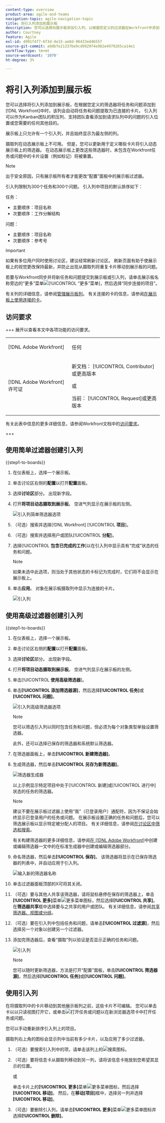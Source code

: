 ```yaml
---
content-type: overview
product-area: agile-and-teams
navigation-topic: agile-navigation-topic
title: 将引入列添加到展示板
description: 您可以选择向展示板添加引入列，以根据您定义的过滤器在Workfront中添加任务和问题时，自动将任务和问题提取为已连接的卡片。
author: Courtney
feature: Agile
exl-id: 4991f4f7-6f3d-4e15-ae8d-96433ed46557
source-git-commit: a9dbfe21337be9cd9929f4e982e4979265ca14e1
workflow-type: tm+mt
source-wordcount: '1070'
ht-degree: 3%

---
```


# 将引入列添加到展示板

<!-- Audited: 5/2025 -->

您可以选择将引入列添加到展示板，在根据您定义的筛选器将任务和问题添加到[!DNL Workfront]中时，该列会自动将任务和问题提取为已连接的卡片。 引入列可以作为Kanban团队的积压列、支持团队查看添加到请求队列中的问题的引入位置或您需要的任何其他目的。

展示板上只允许有一个引入列，并且始终显示为最左侧的列。

摄取列在动态展示板上不可用。 但是，您可以更新用于定义哪些卡片将引入动态展示板上的筛选器。 在动态展示板上更改这些筛选器时，未包含在Workfront任务或问题中的卡片设置（例如标记）将被重置。

>[!NOTE]
>
>出于安全原因，只有展示板所有者才能更改“配置”面板中的展示板过滤器。

引入列限制为300个任务和300个问题。 引入列中项目的默认排序如下：

任务：

* 主要顺序：项目名称
* 次要顺序：工作分解结构

问题：

* 主要顺序：项目名称
* 次要顺序：参考号

>[!IMPORTANT]
>
>如果有多位用户同时使用讨论区，建议经常刷新讨论区。 刷新页面有助于使展示板上的视觉更改保持最新，并防止出现从摄取列将重复卡片移动到展示板的问题。
>
>若要与Workfront同步并将新任务和问题提交到展示板或引入列，请单击展示板名称旁边的“更多”菜单![[!UICONTROL “更多”菜单]](assets/more-menu.png)，然后选择“同步连接的项目”。

有关列的详细信息，请参阅[管理展示板列](/help/quicksilver/agile/get-started-with-boards/manage-board-columns.md)。 有关连接的卡的信息，请参阅[在展示板上使用连接的卡](/help/quicksilver/agile/get-started-with-boards/connected-cards.md)。

## 访问要求

+++ 展开以查看本文中各项功能的访问要求。

<table style="table-layout:auto"> 
 <col> 
 <col> 
 <tbody> 
  <tr> 
   <td role="rowheader">[!DNL Adobe Workfront]</td> 
   <td> <p>任何</p> </td> 
  </tr> 
  <tr> 
   <td role="rowheader">[!DNL Adobe Workfront] 许可证</td> 
   <td> 
   <p>新文档： [!UICONTROL Contributor]或更高版本</p> 
   <p>或</p>
   <p>当前： [!UICONTROL Request]或更高版本</p>
   </td> 
  </tr> 
 </tbody> 
</table>

有关此表中信息的更多详细信息，请参阅Workfront文档中的[访问要求](/help/quicksilver/administration-and-setup/add-users/access-levels-and-object-permissions/access-level-requirements-in-documentation.md)。

+++

## 使用简单过滤器创建引入列

{{step1-to-boards}}

1. 在仪表板上，选择一个展示板。
1. 单击讨论区右侧的&#x200B;**配置**&#x200B;以打开&#x200B;**配置**&#x200B;面板。
1. 选择&#x200B;**讨论区**&#x200B;部分。 出现新字段。
1. 打开&#x200B;**将项目动态摄取到展示板**。 空进气列显示在展示板的左侧。

   ![引入列简单筛选器选项](assets/intake-column-simple-filters.png)

1. （可选）搜索并选择[!DNL Workfront] [!UICONTROL **项目**]。
1. （可选）搜索并选择用户或团队&#x200B;[!UICONTROL **分配**]。
1. 选择&#x200B;[!UICONTROL **包含已完成的工作**]&#x200B;以在引入列中显示具有“完成”状态的任务和问题。

   >[!NOTE]
   >
   >如果未选中此选项，则当处于其他状态的卡标记为完成时，它们将不会显示在展示板上。

1. 单击&#x200B;**应用**。 对象在展示板摄取列中显示为连接的卡片。

   ![引入列](assets/intake-column-added3.png)

## 使用高级过滤器创建引入列

{{step1-to-boards}}

1. 在仪表板上，选择一个展示板。
1. 单击讨论区右侧的&#x200B;**配置**&#x200B;以打开&#x200B;**配置**&#x200B;面板。
1. 选择&#x200B;**讨论区**&#x200B;部分。 出现新字段。
1. 打开&#x200B;**将项目动态摄取到展示板**。 空进气列显示在展示板的左侧。

1. 单击&#x200B;[!UICONTROL **使用高级筛选器**]。

1. 单击&#x200B;**[!UICONTROL 添加筛选器源]**，然后选择&#x200B;**[!UICONTROL 任务]**&#x200B;或&#x200B;**[!UICONTROL 问题]**。

   ![引入列高级筛选器选项](assets/add-filter-sources-options.png)

   >[!NOTE]
   >
   >您可以筛选引入列以同时包含任务和问题，但必须为每个对象类型单独设置筛选器。
   >
   >此外，还可以选择已保存的筛选器和系统默认筛选器。

1. 在筛选器面板上，单击&#x200B;**[!UICONTROL 新建筛选器]**。

1. 生成筛选器，然后单击&#x200B;**[!UICONTROL 另存为新筛选器]**。

   ![筛选器生成器](assets/intake-filter-dialog6.png)

   以上示例显示特定项目中处于[!UICONTROL 新建]或[!UICONTROL 进行中]状态的任务的筛选器。

   >[!NOTE]
   >
   >建议不要在展示板过滤器上使用“我”（已登录用户）通配符，因为不保证会始终显示已登录用户的任务或问题。 在展示板设置正确的任务和问题后，您可以筛选展示板以显示特定被分配人的项目。 有关详细信息，请参阅[在讨论区中筛选和搜索](/help/quicksilver/agile/get-started-with-boards/filter-search-in-board.md)。

   有关构建筛选器的更多详细信息，请参阅[在 [!DNL Adobe Workfront]](/help/quicksilver/reports-and-dashboards/reports/reporting-elements/create-filters.md)中创建或编辑筛选器一文中的在标准生成器中创建或编辑筛选器部分。

1. 命名筛选器，然后单击&#x200B;**[!UICONTROL 保存]**。 该筛选器将显示在已保存筛选器的列表中，并自动应用于引入列。

   ![输入新的筛选器名称](assets/save-as-modal.png)

1. 单击过滤器面板顶部的X可将其关闭。

1. （可选）要与其他人共享该筛选器，请将鼠标悬停在保存的筛选器上，单击&#x200B;**[!UICONTROL 更多]**&#x200B;菜单![更多菜单图标](assets/more-menu.png)，然后选择&#x200B;**[!UICONTROL 共享]**。 在&#x200B;**筛选器共享**&#x200B;框中选择要与之共享的用户或团队。 有关详细信息，请参阅[共享筛选器、视图或分组](/help/quicksilver/reports-and-dashboards/reports/reporting-elements/share-filter-view-grouping.md)。
1. （可选）要在引入列中包括任务和问题，请单击&#x200B;**[!UICONTROL 过滤源]**，然后选择另一个对象以创建另一个过滤器。
1. 添加完筛选器后，查看“摄取”列以验证是否显示正确的任务和问题。

   ![引入列](assets/intake-column-added3.png)

   >[!NOTE]
   >
   >您可以随时更新筛选器，方法是打开“配置”面板，单击&#x200B;**[!UICONTROL 筛选器源]**，然后选择&#x200B;**[!UICONTROL 任务]**&#x200B;或&#x200B;**[!UICONTROL 问题]**。

## 使用引入列

在将摄取列中的卡片移动到其他展示板列之前，这些卡片不可编辑。 您可以单击卡以以只读视图打开它，或单击![打开任务或问题](assets/boards-launch-icon.png)以在新浏览器选项卡中打开任务或问题。

您可以手动重新排序引入列上的项目。

摄取列右上角的图标会显示列中当前有多少卡片，以及应用了多少过滤器。

1. （可选）要搜索引入列中的项，请单击该列上的![搜索图标](assets/search-icon.png)。
1. （可选）要将信息卡从摄取列移动到另一列，请将该信息卡拖放到您希望其显示的位置。

   或

   单击卡片上的&#x200B;**[!UICONTROL 更多]**&#x200B;菜单![更多菜单图标](assets/more-menu.png)，然后选择&#x200B;**[!UICONTROL 移动]**。 然后，在&#x200B;**移动[项目]**&#x200B;框中，选择另一列并选择&#x200B;**[!UICONTROL 移动]**。

1. （可选）要删除引入列，请单击&#x200B;**[!UICONTROL 更多]**&#x200B;菜单![更多菜单图标](assets/more-menu.png)并选择&#x200B;**[!UICONTROL 删除]**。
